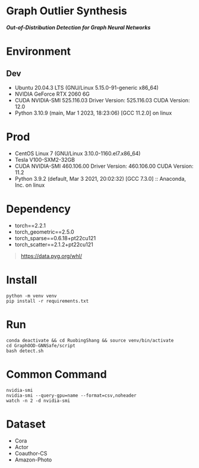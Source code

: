 # Graph Outlier Synthesis

***Out-of-Distribution Detection for Graph Neural Networks***

# Environment

## Dev

- Ubuntu 20.04.3 LTS (GNU/Linux 5.15.0-91-generic x86_64)
- NVIDIA GeForce RTX 2060 6G
- CUDA NVIDIA-SMI 525.116.03 Driver Version: 525.116.03 CUDA Version: 12.0
- Python 3.10.9 (main, Mar 1 2023, 18:23:06) [GCC 11.2.0] on linux

# Prod

- CentOS Linux 7 (GNU/Linux 3.10.0-1160.el7.x86_64)
- Tesla V100-SXM2-32GB
- CUDA NVIDIA-SMI 460.106.00 Driver Version: 460.106.00 CUDA Version: 11.2
- Python 3.9.2 (default, Mar 3 2021, 20:02:32) [GCC 7.3.0] :: Anaconda, Inc. on linux

# Dependency

- torch==2.2.1
- torch_geometric==2.5.0
- torch_sparse==0.6.18+pt22cu121
- torch_scatter==2.1.2+pt22cu121

> https://data.pyg.org/whl/

# Install

```shell
python -m venv venv
pip install -r requirements.txt
```

# Run

```shell
conda deactivate && cd RuobingShang && source venv/bin/activate
cd GraphOOD-GNNSafe/script
bash detect.sh
```

# Common Command

```shell
nvidia-smi
nvidia-smi --query-gpu=name --format=csv,noheader
watch -n 2 -d nvidia-smi
```

# Dataset

- Cora
- Actor
- Coauthor-CS
- Amazon-Photo